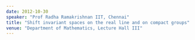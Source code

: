 ```yaml
---
date: 2012-10-30
speaker: "Prof Radha Ramakrishnan IIT, Chennai"
title: "Shift invariant spaces on the real line and on compact groups"
venue: "Department of Mathematics, Lecture Hall III"
---
```



